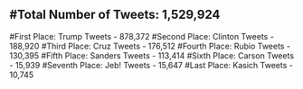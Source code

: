 #Total Number of Tweets: 1,529,924 
---
#First Place: Trump Tweets - 878,372
#Second Place: Clinton Tweets - 188,920
#Third Place: Cruz Tweets - 176,512
#Fourth Place: Rubio Tweets - 130,395
#Fifth Place: Sanders Tweets - 113,414
#Sixth Place: Carson Tweets - 15,939
#Seventh Place: Jeb! Tweets - 15,647
#Last Place: Kasich Tweets - 10,745
